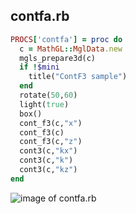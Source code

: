 
## contfa.rb

```ruby
PROCS['contfa'] = proc do
  c = MathGL::MglData.new
  mgls_prepare3d(c)
  if !$mini
    title("ContF3 sample")
  end
  rotate(50,60)
  light(true)
  box()
  cont_f3(c,"x")
  cont_f3(c)
  cont_f3(c,"z")
  cont3(c,"kx")
  cont3(c,"k")
  cont3(c,"kz")
end
```
![image of contfa.rb](https://raw.github.com/masa16/ruby-mathgl-sample/master/samples/contfa/contfa.png)
